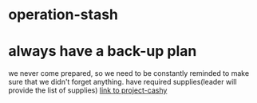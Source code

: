 # operation-stash
**always have a back-up plan**
===============================
we never come prepared, so we need to be constantly reminded to make sure that we didn't forget anything.
have required supplies(leader will provide the list of supplies)
 [link to project-cashy](https://github.com/mustache-cash-stash/operation-cashy)

